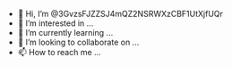 - 👋 Hi, I’m @3GvzsFJZZSJ4mQZ2NSRWXzCBF1UtXjfUQr
- 👀 I’m interested in ...
- 🌱 I’m currently learning ...
- 💞️ I’m looking to collaborate on ...
- 📫 How to reach me ...

<!---
3GvzsFJZZSJ4mQZ2NSRWXzCBF1UtXjfUQr/3GvzsFJZZSJ4mQZ2NSRWXzCBF1UtXjfUQr is a ✨ special ✨ repository because its `README.md` (this file) appears on your GitHub profile.
You can click the Preview link to take a look at your changes.
--->
